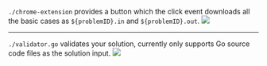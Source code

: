 `./chrome-extension` provides a button which the click event downloads all the basic cases as `${problemID}.in` and `${problemID}.out`.
![](https://user-images.githubusercontent.com/10692276/48839048-520e6d80-edde-11e8-802c-7c696ade1d1f.png)

-----

`./validator.go` validates your solution, currently only supports Go source code files as the solution input.
![](https://user-images.githubusercontent.com/10692276/48839092-6c484b80-edde-11e8-8631-03f444d116ed.png)

